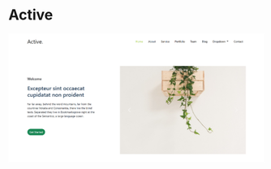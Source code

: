# Active
<a href="https://github.com/Uniquesoul14/Active/blob/main/Active/index.htm"><img src="avtive op.png"></a>
